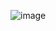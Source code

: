 ![image](https://en.wikipedia.org/wiki/The_Ambassadors_(Holbein)#/media/File:Hans_Holbein_the_Younger_-_The_Ambassadors_-_Google_Art_Project.jpg)

